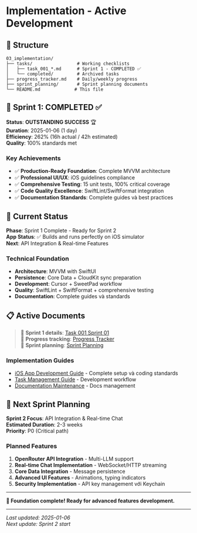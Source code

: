 # Implementation - Active Development

## 📁 **Structure**
```
03_implementation/
├── tasks/                 # Working checklists
│   ├── task_001_*.md      # Sprint 1 - COMPLETED ✅
│   └── completed/         # Archived tasks
├── progress_tracker.md    # Daily/weekly progress
├── sprint_planning/       # Sprint planning documents
└── README.md             # This file
```

## 🎯 **Sprint 1: COMPLETED** ✅

**Status**: **OUTSTANDING SUCCESS** 🏆  
**Duration**: 2025-01-06 (1 day)  
**Efficiency**: 262% (16h actual / 42h estimated)  
**Quality**: 100% standards met  

### **Key Achievements**
- ✅ **Production-Ready Foundation**: Complete MVVM architecture
- ✅ **Professional UI/UX**: iOS guidelines compliance
- ✅ **Comprehensive Testing**: 15 unit tests, 100% critical coverage
- ✅ **Code Quality Excellence**: SwiftLint/SwiftFormat integration
- ✅ **Documentation Standards**: Complete guides và best practices

## 🚀 **Current Status**

**Phase**: Sprint 1 Complete - Ready for Sprint 2  
**App Status**: ✅ Builds and runs perfectly on iOS simulator  
**Next**: API Integration & Real-time Features  

### **Technical Foundation**
- **Architecture**: MVVM with SwiftUI
- **Persistence**: Core Data + CloudKit sync preparation
- **Development**: Cursor + SweetPad workflow
- **Quality**: SwiftLint + SwiftFormat + comprehensive testing
- **Documentation**: Complete guides và standards

## 📋 **Active Documents**

> 📖 **Sprint 1 details**: [Task 001 Sprint 01](tasks/task_001_sprint_01_foundation.md)  
> 📖 **Progress tracking**: [Progress Tracker](progress_tracker.md)  
> 📖 **Sprint planning**: [Sprint Planning](sprint_planning/)

### **Implementation Guides**
- [iOS App Development Guide](../00_guides/ios_app_development_guide.md) - Complete setup và coding standards
- [Task Management Guide](../00_guides/task_management_guide.md) - Development workflow
- [Documentation Maintenance](../00_guides/documentation_maintenance_guide.md) - Docs management

## 🔄 **Next Sprint Planning**

**Sprint 2 Focus**: API Integration & Real-time Chat  
**Estimated Duration**: 2-3 weeks  
**Priority**: P0 (Critical path)  

### **Planned Features**
1. **OpenRouter API Integration** - Multi-LLM support
2. **Real-time Chat Implementation** - WebSocket/HTTP streaming
3. **Core Data Integration** - Message persistence
4. **Advanced UI Features** - Animations, typing indicators
5. **Security Implementation** - API key management với Keychain

---

**🎉 Foundation complete! Ready for advanced features development.**

---
*Last updated: 2025-01-06*  
*Next update: Sprint 2 start* 